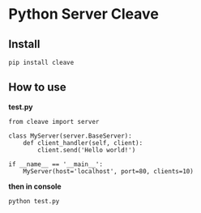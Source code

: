 Python Server Cleave
====================

Install
-------

    pip install cleave

How to use
----------
**test.py**
	
    from cleave import server
    
    class MyServer(server.BaseServer):
        def client_handler(self, client):
            client.send('Hello world!')
    
    if __name__ == '__main__':
	    MyServer(host='localhost', port=80, clients=10)

**then in console**

	python test.py